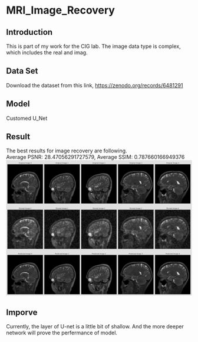 # MRI_Image_Recovery

## Introduction
This is part of my work for the CIG lab.
The image data type is complex, which includes the real and imag.

## Data Set 
Download the dataset from this link, https://zenodo.org/records/6481291

## Model
Customed U_Net

## Result
The best results for image recovery are following.
<br>
Average PSNR: 28.47056291727579, Average SSIM: 0.787660166949376
<br>
![The result for MRI Recovery](./result_pdf/Result_presentation1.png)

## Imporve
Currently, the layer of U-net is a little bit of shallow. And the more deeper network will prove the perfermance of model.
